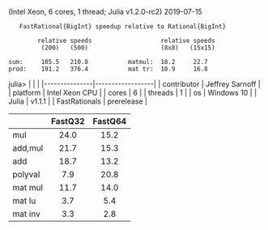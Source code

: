 (Intel Xeon, 6 cores, 1 thread; Julia v1.2.0-rc2) 2019-07-15


```
   FastRational{BigInt} speedup relative to Rational{BigInt} 

        relative speeds                   relative speeds
         (200)   (500)                    (8x8)   (15x15)

sum:     105.5   210.8           matmul:  18.2     22.7   
prod:    191.2   376.4           mat tr:  10.9     16.8

```

julia>
|               |                  |
|---------------|------------------|
| contributor   | Jeffrey Sarnoff  |
| platform      | Intel Xeon CPU   |
| cores         | 6                |
| threads       | 1                |
| os            | Windows 10       |
| Julia         | v1.1.1           |
| FastRationals | prerelease       |



|         | FastQ32 | FastQ64 |
|:--------|:-------:|:-------:|
|mul      | 24.0    | 15.2    |
|add,mul  | 21.7    | 15.3    |
|add      | 18.7    | 13.2    |
|polyval  | 7.9     | 20.8    |
|mat mul  | 11.7    | 14.0    |
|mat lu   | 3.7     | 5.4     |
|mat inv  | 3.3     | 2.8     |
